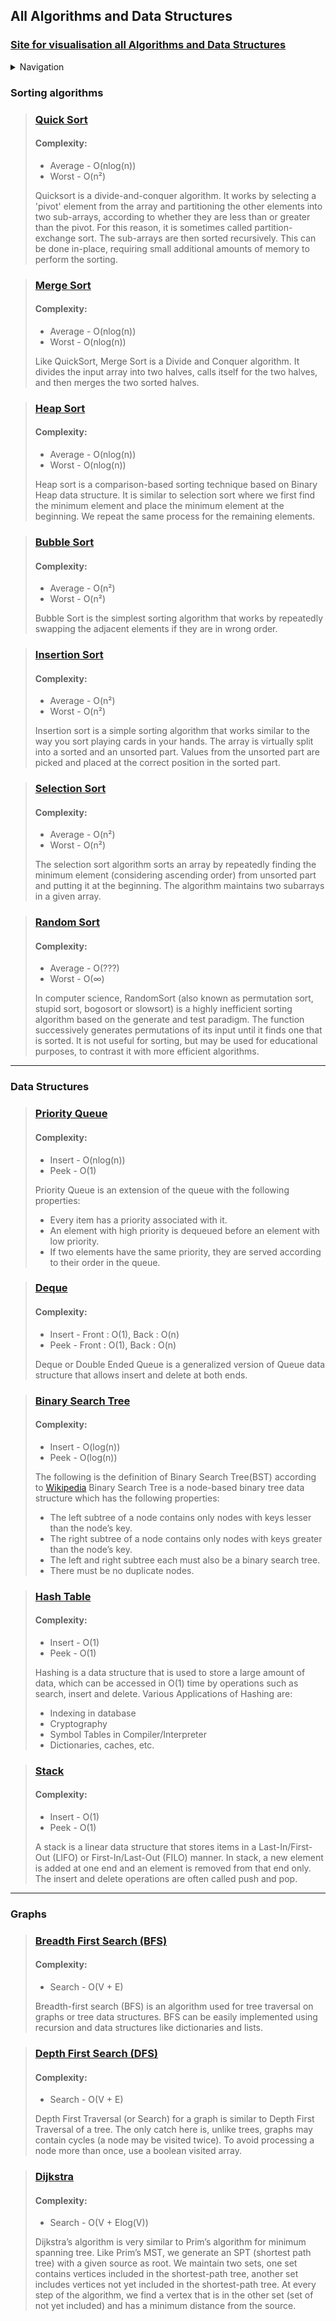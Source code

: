 ## All Algorithms and Data Structures

### [Site for visualisation all Algorithms and Data Structures](https://visualgo.net/ru)

<details>
  <summary>Navigation</summary>
  <ol>
    <li>
      <a href="#sorting-algorithms">Sorting algorithms</a>
      <ul>
        <li><a href="#quick-sort">Quick Sort</a></li>
        <li><a href="#merge-sort">Merge Sort</a></li>
        <li><a href="#heap-sort">Heap Sort</a></li>
        <li><a href="#bubble-sort">Bubble Sort</a></li>
        <li><a href="#insertion-sort">Insertion Sort</a></li>
        <li><a href="#selection-sort">Selection Sort</a></li>
        <li><a href="#random-sort">Random Sort</a></li>
      </ul>
    </li>
    <li>
      <a href="#data-structures">Data Structures</a>
      <ul>
        <li><a href="#priority-queue">Priority Queue</a></li>
        <li><a href="#deque">Deque</a></li>
        <li><a href="#binary-search-tree">Binary Search Tree</a></li>
        <li><a href="#hash-table">Hash Table</a></li>
        <li><a href="#stack">Stack</a></li>
      </ul>
    </li>
    <li>
      <a href="#graphs">Graphs</a>
      <ul>
        <li><a href="#breadth-first-search-(bfs)">Breadth First Search (BFS)</a></li>
        <li><a href="#depth-first-search-(dfs)">Depth First Search (DFS)</a></li>
      </ul>
    </li>
  </ol>
</details>

### Sorting algorithms
> ### [Quick Sort](Sorting/quick_sort.py)
> #### Complexity:
>  - Average - O(nlog(n))
>  - Worst - O(n²)
> 
> Quicksort is a divide-and-conquer algorithm. It works by selecting a 'pivot' element from the array and partitioning the other elements into two sub-arrays, according to whether they are less than or greater than the pivot. For this reason, it is sometimes called partition-exchange sort. The sub-arrays are then sorted recursively. This can be done in-place, requiring small additional amounts of memory to perform the sorting.

> ### [Merge Sort](Sorting/merge_sort.py)
> #### Complexity:
>  - Average - O(nlog(n))
>  - Worst - O(nlog(n))
> 
> Like QuickSort, Merge Sort is a Divide and Conquer algorithm. It divides the input array into two halves, calls itself for the two halves, and then merges the two sorted halves.

> ### [Heap Sort](Sorting/heap_sort.py)
> #### Complexity:
>  - Average - O(nlog(n))
>  - Worst - O(nlog(n))
> 
> Heap sort is a comparison-based sorting technique based on Binary Heap data structure. It is similar to selection sort where we first find the minimum element and place the minimum element at the beginning. We repeat the same process for the remaining elements.

> ### [Bubble Sort](Sorting/bubble_sort.py)
> #### Complexity:
>  - Average - O(n²)
>  - Worst - O(n²)
> 
> Bubble Sort is the simplest sorting algorithm that works by repeatedly swapping the adjacent elements if they are in wrong order.

> ### [Insertion Sort](Sorting/insertion_sort.py)
> #### Complexity:
>  - Average - O(n²)
>  - Worst - O(n²)
> 
> Insertion sort is a simple sorting algorithm that works similar to the way you sort playing cards in your hands. The array is virtually split into a sorted and an unsorted part. Values from the unsorted part are picked and placed at the correct position in the sorted part.

> ### [Selection Sort](Sorting/selection_sort.py)
> #### Complexity:
>  - Average - O(n²)
>  - Worst - O(n²)
> 
> The selection sort algorithm sorts an array by repeatedly finding the minimum element (considering ascending order) from unsorted part and putting it at the beginning. The algorithm maintains two subarrays in a given array.

> ### [Random Sort](Sorting/random_sort.py)
> #### Complexity:
>  - Average - O(???)
>  - Worst - O(∞)
> 
> In computer science, RandomSort (also known as permutation sort, stupid sort, bogosort or slowsort) is a highly inefficient sorting algorithm based on the generate and test paradigm. The function successively generates permutations of its input until it finds one that is sorted. It is not useful for sorting, but may be used for educational purposes, to contrast it with more efficient algorithms.
***
### Data Structures
> ### [Priority Queue](Structures/priority_queue.py)
> #### Complexity:
>  - Insert - O(nlog(n))
>  - Peek - O(1)
> 
> Priority Queue is an extension of the queue with the following properties:
> - Every item has a priority associated with it.
> - An element with high priority is dequeued before an element with low priority.
> - If two elements have the same priority, they are served according to their order in the queue.

> ### [Deque](Structures/deque.py)
> #### Complexity:
>  - Insert - Front : O(1), Back : O(n)
>  - Peek - Front : O(1), Back : O(n)
> 
> Deque or Double Ended Queue is a generalized version of Queue data structure that allows insert and delete at both ends.

> ### [Binary Search Tree](Structures/binary_search_tree.py)
> #### Complexity:
>  - Insert - O(log(n))
>  - Peek - O(log(n))
> 
> The following is the definition of Binary Search Tree(BST) according to [Wikipedia](https://en.wikipedia.org/wiki/Binary_search_tree)
> Binary Search Tree is a node-based binary tree data structure which has the following properties:
> - The left subtree of a node contains only nodes with keys lesser than the node’s key.
> - The right subtree of a node contains only nodes with keys greater than the node’s key.
> - The left and right subtree each must also be a binary search tree. 
> - There must be no duplicate nodes.

> ### [Hash Table](Structures/hash_table.py)
> #### Complexity:
>  - Insert - O(1)
>  - Peek - O(1)
> 
> Hashing is a data structure that is used to store a large amount of data, which can be accessed in O(1) time by operations such as search, insert and delete. Various Applications of Hashing are:
> - Indexing in database
> - Cryptography
> - Symbol Tables in Compiler/Interpreter
> - Dictionaries, caches, etc.

> ### [Stack](Structures/stack.py)
> #### Complexity:
>  - Insert - O(1)
>  - Peek - O(1)
> 
> A stack is a linear data structure that stores items in a Last-In/First-Out (LIFO) or First-In/Last-Out (FILO) manner. In stack, a new element is added at one end and an element is removed from that end only. The insert and delete operations are often called push and pop.

***
### Graphs
> ### [Breadth First Search (BFS)](Graphs/bfs.py)
> #### Complexity:
>  - Search - O(V + E)
> 
> Breadth-first search (BFS) is an algorithm used for tree traversal on graphs or tree data structures. BFS can be easily implemented using recursion and data structures like dictionaries and lists.

> ### [Depth First Search (DFS)](Graphs/dfs.py)
> #### Complexity:
>  - Search - O(V + E)
> 
> Depth First Traversal (or Search) for a graph is similar to Depth First Traversal of a tree. The only catch here is, unlike trees, graphs may contain cycles (a node may be visited twice). To avoid processing a node more than once, use a boolean visited array. 


> ### [Dijkstra](Graphs/dijkstra.py)
> #### Complexity:
>  - Search -  O(V + Elog(V))
> 
> Dijkstra’s algorithm is very similar to Prim’s algorithm for minimum spanning tree. Like Prim’s MST, we generate an SPT (shortest path tree) with a given source as root. We maintain two sets, one set contains vertices included in the shortest-path tree, another set includes vertices not yet included in the shortest-path tree. At every step of the algorithm, we find a vertex that is in the other set (set of not yet included) and has a minimum distance from the source.